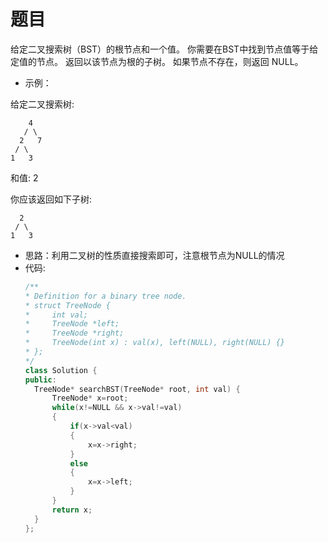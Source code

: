 # 题目
给定二叉搜索树（BST）的根节点和一个值。 你需要在BST中找到节点值等于给定值的节点。 返回以该节点为根的子树。 如果节点不存在，则返回 NULL。
* 示例：

给定二叉搜索树:

        4
       / \
      2   7
     / \
    1   3

和值: 2

你应该返回如下子树:

      2     
     / \   
    1   3

* 思路：利用二叉树的性质直接搜索即可，注意根节点为NULL的情况
* 代码:
    ```C++
    /**
   * Definition for a binary tree node.
   * struct TreeNode {
   *     int val;
   *     TreeNode *left;
   *     TreeNode *right;
   *     TreeNode(int x) : val(x), left(NULL), right(NULL) {}
   * };
   */
  class Solution {
  public:
      TreeNode* searchBST(TreeNode* root, int val) {
          TreeNode* x=root;
          while(x!=NULL && x->val!=val)
          {
              if(x->val<val)
              {
                  x=x->right;
              }
              else
              {
                  x=x->left;
              }
          }
          return x;
      }
  };
    ```